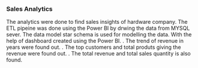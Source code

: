 ### Sales Analytics
The analytics were done to find sales insights of hardware company.
The ETL pipeine was done using the Power BI by drwing the data from MYSQL sever.
The data model star schema is used for modelling the data.
With the help of dashboard created using the Power BI. 
. The trend of revenue in years were found out.
. The top customers and total produts giving the revenue were found out.
. The total revenue and total sales quantity is also found.
